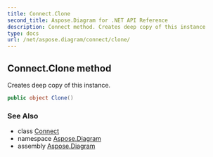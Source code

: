 ```yaml
---
title: Connect.Clone
second_title: Aspose.Diagram for .NET API Reference
description: Connect method. Creates deep copy of this instance
type: docs
url: /net/aspose.diagram/connect/clone/
---
```

## Connect.Clone method

Creates deep copy of this instance.

```csharp
public object Clone()
```

### See Also

* class [Connect](../)
* namespace [Aspose.Diagram](../../connect/)
* assembly [Aspose.Diagram](../../../)


